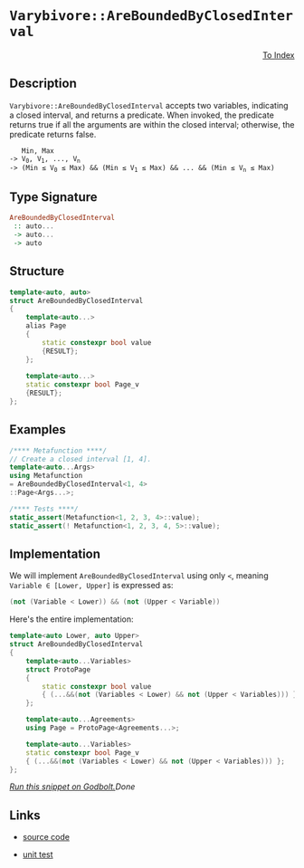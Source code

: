 <!-- Copyright 2024 Feng Mofan
SPDX-License-Identifier: Apache-2.0 -->

# `Varybivore::AreBoundedByClosedInterval`

<p style='text-align: right;'><a href="../../../facilities/metafunctions.md#varybivore-are-bound-by-closed-interval">To Index</a></p>

## Description

`Varybivore::AreBoundedByClosedInterval` accepts two variables, indicating a closed interval, and returns a predicate.
When invoked, the predicate returns true if all the arguments are within the closed interval;
otherwise, the predicate returns false.

<pre><code>   Min, Max
-> V<sub>0</sub>, V<sub>1</sub>, ..., V<sub>n</sub>
-> (Min &le; V<sub>0</sub> &le; Max) && (Min &le; V<sub>1</sub> &le; Max) && ... && (Min &le; V<sub>n</sub> &le; Max)</code></pre>

## Type Signature

```Haskell
AreBoundedByClosedInterval
 :: auto...
 -> auto...
 -> auto
```

## Structure

```C++
template<auto, auto>
struct AreBoundedByClosedInterval
{
    template<auto...>
    alias Page
    {
        static constexpr bool value
        {RESULT};
    };
    
    template<auto...>
    static constexpr bool Page_v
    {RESULT};
};
```

## Examples

```C++
/**** Metafunction ****/
// Create a closed interval [1, 4].
template<auto...Args>
using Metafunction
= AreBoundedByClosedInterval<1, 4>
::Page<Args...>;

/**** Tests ****/
static_assert(Metafunction<1, 2, 3, 4>::value);
static_assert(! Metafunction<1, 2, 3, 4, 5>::value);
```

## Implementation

We will implement `AreBoundedByClosedInterval` using only `<`, meaning <code>Variable &in; [Lower, Upper]</code> is expressed as:

```C++
(not (Variable < Lower)) && (not (Upper < Variable))
```

Here's the entire implementation:

```C++
template<auto Lower, auto Upper>
struct AreBoundedByClosedInterval
{
    template<auto...Variables>
    struct ProtoPage
    {
        static constexpr bool value
        { (...&&(not (Variables < Lower) && not (Upper < Variables))) };
    };

    template<auto...Agreements>
    using Page = ProtoPage<Agreements...>;

    template<auto...Variables>
    static constexpr bool Page_v 
    { (...&&(not (Variables < Lower) && not (Upper < Variables))) };
};
```

[*Run this snippet on Godbolt.*](https://godbolt.org/#z:OYLghAFBqd5QCxAYwPYBMCmBRdBLAF1QCcAaPECAMzwBtMA7AQwFtMQByARg9KtQYEAysib0QXACx8BBAKoBnTAAUAHpwAMvAFYTStJg1DIApACYAQuYukl9ZATwDKjdAGFUtAK4sGIAKwAzKSuADJ4DJgAcj4ARpjEIIEAbKQADqgKhE4MHt6%2BAcEZWY4C4ZExLPGJKbaY9qUMQgRMxAR5Pn5BdQ05za0E5dFxCUmpCi1tHQXdEwNDldVjAJS2qF7EyOwcAPQAVAeHR8cnhzsmGgCC%2B4cA1ACSLGn0bIJMjbdH51c3p3%2Bn30uF0uBEwTwMoJMgTcTC8RFuoVQAHcEqRbrD4XI0mkElDsMCJsQvA5bpdiJgLOsGFh0BYAJ5uWiZTDoe6CBIANzEwJMAHYrFdbkLbqDwe9MFCYXDUAA6OUANVaeCYsXoCjxwOFt0JxIIt2UxFQRGUTGAEsFwr5AsuWq1c0cyFuaAYE0wqjSxFusVQnluXO85pttqFVtuEDlMvMySjEAYRrDiuIytVmAUt0lCORCWW6bM0bztzjeogWJxnozieTauWNfTvIAIlDrVq%2BY3AtbNcLRc9xZKMbK5ZdgOSwYwCOrAviLUKvFkjPrTZh04F6/rDcbF5KhyPXuOIxr2zzpyKwT3IdD%2BxHKyq1Rrj/a8I7na73Z7vb6TWaAPoc9PH0PhnKUYxkWCZKjeqbLm4mYosQObAQWoEltiCRQbc14pgoNbwQ2TY8rhh5XMCvz/McgIkbc2CqKwzxLl8xGkQCR7XEctwALKYC0VBeAwDg5J8ZzETstxuOS4rok6TJKOgtwRKCxD%2Bum/gWFwaKSCY/j1pGVzdhCEoXtKEZksAE5Tpcs4RMA7GcUw3G8Y0PIrqS5KUjxNL0oyzKsuyCnctCqm3Opk7AiAICfvpbjGQo%2B7BYRQI/KxAAqqbjgJByAg%2ByBfkwChKG0EAcVxPF8QIkoBWYaLBIFeKhf6XiYMseFXJl2W5QkBAQGAYDWUV9k5GVaIVbcVXSLc/g1SAdUNU2HCrLQnD%2BLwfgcFopCoJwbjWNY2rrJsS7mIEPCkAQmizasADWASSDKGgABxmGYACcj1cP4d23VwvK8tI80cJIvAsBIGgaKQy2retHC8AoIAgydK2zaQcCwDAiAgOsBBpHC5CUGgTx0AkUSsNsqi3ckAC0ySSLcwDII6UgymYvAsoQJB4Ogej8IIIhiOwUgyIIigqOo8OkLoqlIsQTBpJwPBzQtS2nWtnAAPJwpjeqoFQtwk%2BTlPU7Ttz02YYYeHj9DlmYh3LLwcNaKsEBILjaT42QFAQE7LsgMAUgVTQtDydDECxIrsQRK0dIy7wofMMQdLK7E2iYA4kekLju7KwwtARyLWCxF4wAwrQtDQ9wvBYCwhjAOIOd4OSfEcqmitukncLbEdcn1IrtB4LEkuxx4WCKwQSaA6XpAN8Q3pKPWYKV93RinasVAGCZ8p4JgSLKziy1HZzwiiOIfN74LaiK2L%2BiVygW2WPoPfQ5AqyoGkjQl2TEzoFC9amJY1hmODE9JiwPfCAqw7BJ0aC4ak0w/CqTCBEYYVRRiqWKNkAQ0C9AoMaAsEYiRVJgJKk0SY7RPCdD0Pgxo/Q2jYMQbg2wRD0F4KIdQpYXBQG7S2BIOWHBFqg0VhDbWpMKZUxpnTa6xsIC4BZhbK2NtF6rAQJgJgWBEggNIJdSQgQZSPUCN9DQkgzCSGSMDfwyRHr6E4P9UggNDoymSFwZIt1HofWSP4SQr1tGpDBrwCGUMYbHUXojFGDs0Zqyxm7D25tCZsE4K0FgHJeRkyYJJSuhtHoyi4DdJm%2BAiCAI5rIbmh9pDHyUKfEWugKoSylpHLhPCvFKw4KrDGcJbiawEbrKmyADDzi4GkjJGgTaoDNqhA6Zhrb%2BPhvbR2gznbm2xu7aZntOmVx6VwEGfsA6UGDiLaO4cU47NjvHROycx5pzHBnLOitc750LsXFO5c57bFWvgOujgG4l1Ws3ZArcU4d1%2Bqtbuvdw4D0eTbEeKcJ5T0wDPCuRh56gAmXwFeCg14by3owFOe8Cm8yKbIE%2BwtVrlIvgvb%2BVgb4AuAY/Z%2BORX7v0/iS3%2B/8EiAMbg/Ho4CciQPcCQgosDqTMKQekTIqDcjcpgYKkoOR%2BW0PIX0ehoqyH1HZQIShgx4GLAFXMKY8rGHzDVTgzhawNgcNYeY7hCsRb8J1kI5J3Tek3TDJInJuYZHjLtvIxRyjKBcMsdYtJejeT%2BEel9QI%2BjDFuN4RazgvjYYBKRqjdG6s5kRIJkTGJxAWB6xYAoDkjoOQ9JlHpCYWSpFszyVzA%2B2L%2BbyBKfinQSRSCVOlqXGp5rwYq1CRrLWqhM3ZtzfmwtxZTYzOGZbQIYzbYI2Ccm12OMFnm0msgbEP4elfgHV%2BbtRS6AbKDiHMOsc9l7rjgncBKdTmCHOdnJ5mA84FzELcse9zYUgtIM89lbym6qBbqCH57I/m8ABX3BkGBn3DzwKPI6ELmTQrnpZAJy9TTIvXpvbeGL8kVokDigWNaz71q6cYa%2BNhyXwEpS/TgOx35Xx/pYP%2B3iAFsxZaomVzgICuAYSEPleqaEYKFY0NjmDJWcZYWyghKq2NMcIbqio%2BqdVavyGKzVqqpNcZNQodhvMW0RrbRwbWPac1%2Bn7eKCYDrskkGdaw2REz3VKNGKo36PqQBPRlIEQI/g3puOBs53kDjNPeKjbYPxE6axqJAJIfwWjPq8mBrdSQL0uD3TzKawIrbfOQ1dWdU1jMfP1Is268eCQsjOEkEAA%3D)$Done$

## Links

- [source code](../../../../conceptrodon/varybivore/are_bounded_by_closed_interval.hpp)

- [unit test](../../../../tests/unit/metafunctions/varybivore/are_bounded_by_closed_interval.test.hpp)
